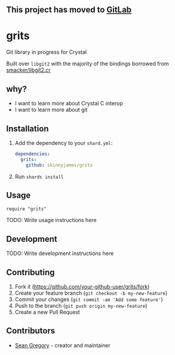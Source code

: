 ## This project has moved to [GitLab](https://gitlab.com/seanchristophergregory/grits)

# grits

Git library in progress for Crystal

Built over `libgit2` with the majority of the bindings borrowed from [smacker/libgit2.cr](https://github.com/smacker/libgit2.cr)

## why?

* I want to learn more about Crystal C interop
* I want to learn more about git

## Installation

1. Add the dependency to your `shard.yml`:

   ```yaml
   dependencies:
     grits:
       github: skinnyjames/grits
   ```

2. Run `shards install`

## Usage

```crystal
require "grits"
```

TODO: Write usage instructions here

## Development

TODO: Write development instructions here

## Contributing

1. Fork it (<https://github.com/your-github-user/grits/fork>)
2. Create your feature branch (`git checkout -b my-new-feature`)
3. Commit your changes (`git commit -am 'Add some feature'`)
4. Push to the branch (`git push origin my-new-feature`)
5. Create a new Pull Request

## Contributors

- [Sean Gregory](https://github.com/your-github-user) - creator and maintainer
